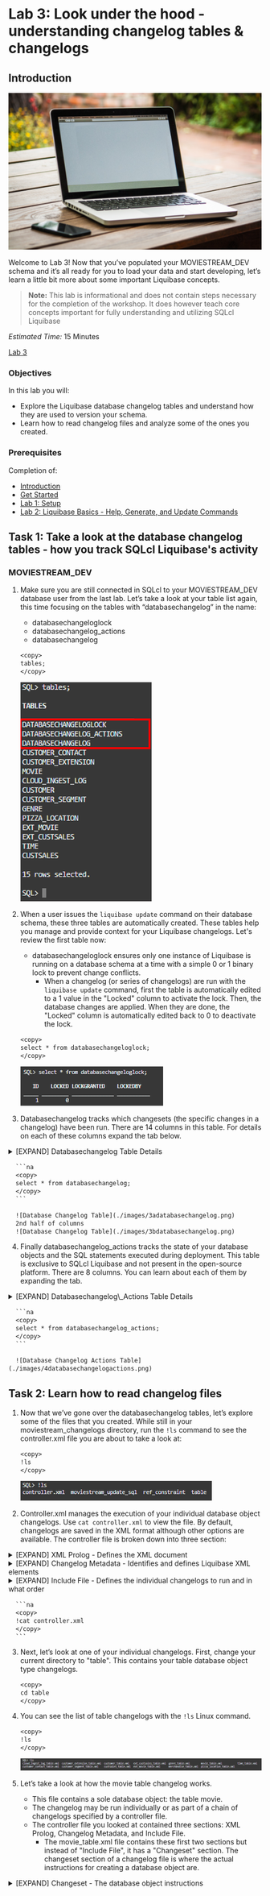 # Lab 3: Look under the hood - understanding changelog tables & changelogs

## Introduction

![MovieStream Work Area](./images/moviestreamworkarea.png)

Welcome to Lab 3! Now that you’ve populated your MOVIESTREAM_DEV schema and it’s all ready for you to load your data and start developing, let’s learn a little bit more about some important Liquibase concepts.

>**Note:** This lab is informational and does not contain steps necessary for the completion of the workshop. It does however teach core concepts important for fully understanding and utilizing SQLcl Liquibase

*Estimated Time:* 15 Minutes

[Lab 3](videohub:1_voa0ehpq) 


### Objectives
In this lab you will:
* Explore the Liquibase database changelog tables and understand how they are used to version your schema.
* Learn how to read changelog files and analyze some of the ones you created.

### Prerequisites
Completion of:
* [Introduction](../workshops/freetier/?lab=intro)
* [Get Started](../workshops/freetier/?lab=cloud-login)
* [Lab 1: Setup](../workshops/freetier/?lab=lab1-setup)
* [Lab 2: Liquibase Basics - Help, Generate, and Update Commands](../workshops/freetier/?lab=lab2-help-generate-update)


## Task 1: Take a look at the database changelog tables - how you track SQLcl Liquibase's activity
### **MOVIESTREAM_DEV**
   1. Make sure you are still connected in SQLcl to your MOVIESTREAM_DEV database user from the last lab. Let’s take a look at your table list again, this time focusing on the tables with “databasechangelog” in the name:
      * databasechangeloglock
      * databasechangelog_actions
      * databasechangelog

      ```na
      <copy>
      tables;
      </copy>
      ```

      ![Tables](./images/1tables.png)

   2. When a user issues the `liquibase update` command on their database schema, these three tables are automatically created. These tables help you manage and provide context for your Liquibase changelogs. Let's review the first table now:
      * databasechangeloglock ensures only one instance of Liquibase is running on a database schema at a time with a simple 0 or 1 binary lock to prevent change conflicts.
         * When a changelog (or series of changelogs) are run with the `liquibase update` command, first the table is automatically edited to a 1 value in the "Locked" column to activate the lock. Then, the database changes are applied. When they are done, the "Locked" column is automatically edited back to 0 to deactivate the lock.

      ```na
      <copy>
      select * from databasechangeloglock;
      </copy>
      ```

      ![Database Changelog Lock Table](./images/2databasechangeloglock.png)

   3. Databasechangelog tracks which changesets (the specific changes in a changelog) have been run. There are 14 columns in this table. For details on each of these columns expand the tab below.
   <details>
     <summary>[EXPAND] Databasechangelog Table Details</summary>
       * ID
          * The changeset ID for a particular changelog. The ID is generated when the changelog is created with one of the `liquibase generate` commands.
       * AUTHOR
          * The author of the changeset. In a changelog, it is automatically labeled as the database user who generated the changelog but it can be manually overwritten and set as you please.
       * FILENAME
          * The path from the working directory (when the update was applied) to the changelog file whose changeset is being ran.
       * DATEEXECUTED
          * The date and time the changeset was executed (Day-Month-Year Hour.Minute.Second.Nanosecond AM/PM)
       * ORDEREXECUTED
          * The order in which the changesets in the databasechangelog table were executed starting with 1 and ascending from there.
       * EXECTYPE
          * The status of a changeset’s execution. Values can be: EXECUTED, FAILED, SKIPPED, RERAN, and MARK_RAN.
       * MD5SUM
          * When Liquibase reaches a changeset to execute, it generates an MD5 checksum (a 32-character hexadecimal number) before execution and stores it in this column.
          * If a changeset is modified, the file’s checksum will no longer match the stored value and you will get a Liquibase checksum validation error.
       * DESCRIPTION
          * A short description of the changeset being executed in the format: Changeset Change Type, Database Object Name, Database Object Owner Name.
       * COMMENTS
          * A field for comments to be manually placed if needed.
       * TAG
          * Used for tagging (bookmarking) and rolling back unwanted changelog updates to the point of the tag.
          * The changeset line that has a tag name in it indicates the last changeset unaffected by the tag during a rollback. The effects of all changesets after this row will be undone by rolling back to the tag.
       * LIQUIBASE
          * The version of open-source Liquibase the changeset is being run on. SQLcl Liquibase is built on top of the open-source Liquibase platform and the version displayed will be the open-source platform version, not SQLcl version.
       * CONTEXTS & LABELS
          * Contexts and labels can be manually added to changesets to control whether the changeset is applied or not when commands like `liquibase update` are ran. The column in the database changelog table designates which context or label the changeset was run on, if one was specified.
             * An example would be setting a context or label as “test” or “production” to designate which environment to run the changeset in.
             * Contexts and labels are very similar and can be used identically in simple use cases. Where they differ is what “user” has the power to filter designations made.
                * With contexts, you can specify a logical expression within the changeset.
                * With labels, the logical expression (if you choose to use one) is specified by the user making deployments as a parameter in the `liquibase update` command. 
       * DEPLOYMENT_ID
          * A unique identifier for changeset deployments that will match across changesets deployed as a group (for example when you run `liquibase update` on a controller file).
   </details>
   
      ```na
      <copy>
      select * from databasechangelog;
      </copy>
      ```

      ![Database Changelog Table](./images/3adatabasechangelog.png)
      2nd half of columns
      ![Database Changelog Table](./images/3bdatabasechangelog.png)

   4. Finally databasechangelog\_actions tracks the state of your database objects and the SQL statements executed during deployment. This table is exclusive to SQLcl Liquibase and not present in the open-source platform.  There are 8 columns. You can learn about each of them by expanding the tab.

   <details>
      <summary>[EXPAND] Databasechangelog\_Actions Table Details</summary>
       * ID
          * The changeset ID for a particular changelog. The ID is generated when the changelog is created with one of the `liquibase generate` commands.
          * This is the same column as in the databasechangelog table.
       * SEQUENCE
          * A deprecated column. Will be removed in a future SQLcl update.
       * SQL
          * The SQL statement/s being executed in the database from the changeset instructions.
       * SXML
          * If a database object was created by the changeset, the field will be blank. If a pre-existing database object was edited by the changeset, this field records the state of the object before the changes were made.
          * SXML is what allows for the dynamic object transformation functionality we added on top of the open-source platform. This can only be found in SQLcl Liquibase. For more information see [HERE](https://docs.oracle.com/en/database/oracle/sql-developer-command-line/23.1/sqcug/using-liquibase.html#GUID-41E0F36F-0091-4393-9BE0-850D590A7417)
       * AUTHOR
          * The author of the changeset. In a changelog, it is automatically labeled as the database user who generated the changelog but it can be manually overwritten and set as you please.
          * This is the same column as in the databasechangelog table.
       * FILENAME
          * The path from the working directory (when the update was applied) to the changelog file whose changeset is being ran.
          * This is the same column as in the databasechangelog table
       * DEPLOYMENT_ID
          * A unique identifier for changeset deployments that will match across changesets deployed as a group (for example when you run `liquibase update` on a controller file).
          * This is the same column as in the databasechangelog table.
       * STATUS
          * The status of the changeset. Possible statuses:
             * RAN - changeset was ran
             * rollbackFailed - rolling back and undoing the changeset failed
             * rolledBack - changeset was successfully rolled back and undone
             * runFailed - running the changeset failed
             * willRollback - changeset is queued to be rolled back and undone
   </details>

      ```na
      <copy>
      select * from databasechangelog_actions;
      </copy>
      ```

      ![Database Changelog Actions Table](./images/4databasechangelogactions.png)

## Task 2: Learn how to read changelog files

   1. Now that we’ve gone over the databasechangelog tables, let’s explore some of the files that you created. While still in your moviestream_changelogs directory, run the `!ls` command to see the controller.xml file you are about to take a look at:

      ```na
      <copy>
      !ls
      </copy>
      ```

      ![ls Command](./images/5ls.png)

   2. Controller.xml manages the execution of your individual database object changelogs. Use `cat controller.xml` to view the file. By default, changelogs are saved in the XML format although other options are available. The controller file is broken down into three section: 

   <details>
   <summary>[EXPAND] XML Prolog - Defines the XML document</summary>
       * `<?xml version="1.0" encoding="UTF-8"?>`
          * This line is called the XML prolog
             * The XML prolog is optional. If it exists, it must come first in the document
          * XML documents can contain international characters, like Norwegian øæå or French êèé
          * To avoid errors, you should specify the encoding used, or save your XML files as UTF-8
          * UTF-8 is the default character encoding for XML documents
          * There are currently only 2 versions of XML: 1.0 and 1.1. Use of 1.0 is most common and 1.1 use is very rare
          * XML 1.0 operates on the principle that “everything not permitted is forbidden” while 1.1 operates on “everything not forbidden is permitted”
   </details>    

   <details>
   <summary>[EXPAND] Changelog Metadata - Identifies and defines Liquibase XML elements</summary>
       * xmlns=”http://www.liquibase.org/xml/ns/dbchangelog”
          * xmlns stands for XML Namespace. It declares what the default namespace for the XML document is.
          * In situations where multiple namespaces are included in an XML document, you don’t need to use prefixes to differentiate elements in this namespace from elements coming from others because this is the “default” namespace.
       * xmlns:xsi=”http://www.w3.org/2001/XMLSchema-instance”
          * Short for XML Namespace:XML Schema Instance
          * While it may seem that due to this naming convention this is a special type of xmlns declaration, this is not the case. xsi is simply a commonly used xmlns prefix that is convenient because of what the acronym is named after. That is why you may have seen it before across other XML documents
             * It is no different than any other xmlns declaration in the format of xmlns:[prefix]
             * Naming it something such as xmlns:d=http://www.w3.org/2001/XMLSchema-instance would functionally accomplish the same result
          * Including a prefix with a namespace declaration allows you to later distinguish which namespace you are referring to with your element you are using. This avoids name conflicts in the case that multiple namespaces in your XML document have elements with the same name
             * Example:
                * You have a namespace xmlns:d=[URL]
                * You want to use the element `<table> </table>` from this namespace but you have declared another namespace in this XML document that also has a table element
                * Using your prefix “d” you declared in the form of `<d:table> </d:table>` distinguishes that you are referencing this namespace and not the other
       * xsi:schemaLocation=http://www.liquibase.org/xml/ns/dbchangelog http://www.liquibase.org/xml/ns/dbchangelog/dbchangelog-latest.xsd
          * xsi stands for: XML Schema Instance
             * An XML Instance document is a file that contains information or data of what you are trying to describe with your schema
             * An XML Schema specifies the structure of an XML document and constraints on its content
          * The schemaLocation attribute has two values separated by a space:
             * The first is the namespace to use.
                * A namespace is a uniform resource identifier (URI). Think of it as a collection of unique elements available to use
                   * A URI is a way to uniquely identify “anything”
                   * XML namespaces are used to provide uniquely named elements and attributes in an XML document
             * The second is the location of the XML schema to use for that namespace  
   </details>

   <details>
   <summary>[EXPAND] Include File - Defines the individual changelogs to run and in what order</summary>
       * include file
          * Include file is where the controller.xml file manages the other changelogs and specifies the order to run them in.
   </details>    

      ```na
      <copy>
      !cat controller.xml
      </copy>
      ```

   3. Next, let’s look at one of your individual changelogs. First, change your current directory to "table". This contains your table database object type changelogs.
      ```na
      <copy>
      cd table
      </copy>
      ```

   4. You can see the list of table changelogs with the `!ls` Linux command.

      ```na
      <copy>
      !ls
      </copy>
      ```

      ![ls Table List](./images/6lstable.png)

   5. Let’s take a look at how the movie table changelog works. 
      * This file contains a sole database object: the table movie. 
      * The changelog may be run individually or as part of a chain of changelogs specified by a controller file. 
      * The controller file you looked at contained three sections: XML Prolog, Changelog Metadata, and Include File. 
         * The movie_table.xml file contains these first two sections but instead of "Include File", it has a "Changeset" section. The changeset section of a changelog file is where the actual instructions for creating a database object are. 

   <details>
   <summary>[EXPAND] Changeset - The database object instructions</summary>
       * `<changeSet id="7aa6aac7e05e7ea3fb809cc51b0b8523a91c3ede" author="(MOVIESTREAM_MANAGER)-Generated"     >`
          * `changeset` is the changelog XML element where the information is stored for the actual database changes that are applied when a changelog is ran.
          * `id` is the changeset ID for a particular changelog. The ID is generated when the changelog is created.
             * It is the same ID present in the databasechangelog and databasechangelog_actions tables.
          * `author` is the author of the changeset. It is automatically labeled as the database user who generated the changelog but it can be manually overwritten and set as you please.
             * It is the same author value present in the databasechangelog and databasechangelog_actions tables.
       * `<n0:createSxmlObject objectName="MOVIE" objectType="TABLE" ownerName="MOVIESTREAM_MANAGER"   >`
          * `createSxmlObject` is one of the SQLcl Liquibase changeset types. `createSXMLObject` creates any database object that can be stored in SXML. For a full list of SQLcl Liquibase changeset types [See Here](https://docs.oracle.com/en/database/oracle/sql-developer-command-line/22.4/sqcug/using-liquibase.html#GUID-AA97A806-F886-4286-A14D-372F20456284)
             * SXML is a data format from the Oracle Database `DBMS_METADATA` package. SXML is an XML representation of object metadata that looks like a direct translation of SQL Data Definition Language (DDL) into XML.
                * Oracle supplies many packages, which are automatically installed with Oracle Database, that extend database functionality. One of these packages, DBMS_METADATA, provides a way to retrieve metadata from the database dictionary as XML or SQL Data Definition Language (DDL) statements, and to submit the XML to recreate the object.
                   * This functionality is the secret weapon of SQLcl Liquibase. The DBMS_METADATA package is used to generate and execute the specialized changelogs that you see in SQLcl Liquibase compared to the open-source platform. These changelogs transform the state of the database objects dynamically and allows for pre-existing object to be altered. This is a feature not available in the Liquibase open-source client. You can find more information on dynamic object transformation with SQLcl Liquibase [Here](https://docs.oracle.com/en/database/oracle/sql-developer-command-line/23.1/sqcug/using-liquibase.html#GUID-41E0F36F-0091-4393-9BE0-850D590A7417)
          * `objectName` is the name of the database object.
          * `objectType` is the database object type.
          * `ownerName` is the database user that created the changeset.
       * `<n0:source><![CDATA[]]></n0:source>`
          * `source` is the XML element from the n0 namespace where the changeset data is stored.
          * `CDATA` stands for Character Data. It is where blocks of text are stored that are not parsed by the parser but are otherwise recognized as markup. For SQLcl Liquibase changelogs, this field is used to store the changeset data such as the Data Definition Language (DDL), SXML, data URL or file path.
       * `<TABLE xmlns="http://xmlns.oracle.com/ku" version="1.0">`
          * Within the CDATA for this changelog, the `TABLE` element is being used as this changelog specifically creates a table. http://xmlns.oracle.com/ku is the namespace this element comes from. All the elements under this are sub elements of table, defining its properties.
   </details>

      ```na
      <copy>
      !cat movie_table.xml
      </copy>
      ```

      ![Movie Changelog Pt 1](./images/7moviechangelogpt1.png)
      ![Movie Changelog Pt 2](./images/8moviechangelogpt2.png)
      ![Movie Changelog Pt 3](./images/9moviechangelogpt3.png)

   6. Congratulations you have now completed the third lab! You may now **proceed to the next lab**.



## Learn More
* [Product Page (SQLcl)](https://www.oracle.com/database/sqldeveloper/technologies/sqlcl/)
* [Documentation (SQLcl & SQLcl Liquibase)](https://docs.oracle.com/en/database/oracle/sql-developer-command-line/)
* Blog Posts/Articles
    * [CI/CD With Oracle Database and APEX](https://www.thatjeffsmith.com/archive/2021/04/ci-cd-with-oracle-database-and-apex/)
    * [SQLcl Liquibase in 6 Minutes](https://www.talke.tech/blog/learn-sqlcl-liquibase-in-6-minutes)
    * [Data Definition Language (DDL) Settings with SQLcl & Liquibase](https://www.thatjeffsmith.com/archive/2023/01/physical-properties-in-oracle-table-liquibase-changesets/)
    * [How to Run SQLcl Liquibase Updates in Different Target Schemas](https://www.thatjeffsmith.com/archive/2022/12/run-liquibase-updates-for-a-specific-schema-with-sqlcl/)
    * [Use JSON, XML, and YAML Formats With SQLcl Liquibase](https://www.thatjeffsmith.com/archive/2022/12/how-to-use-json-xml-yaml-liquibase-changesets-in-sqlcl/)
    * [What's The Difference Between An Oracle Database Schema & User](https://www.talke.tech/blog/whats-the-difference-between-a-db-schema-and-db-user)

## Acknowledgements

- **Author** - Zachary Talke, Senior Product Manager
- **Last Updated By/Date** - Zachary Talke, May 2023
